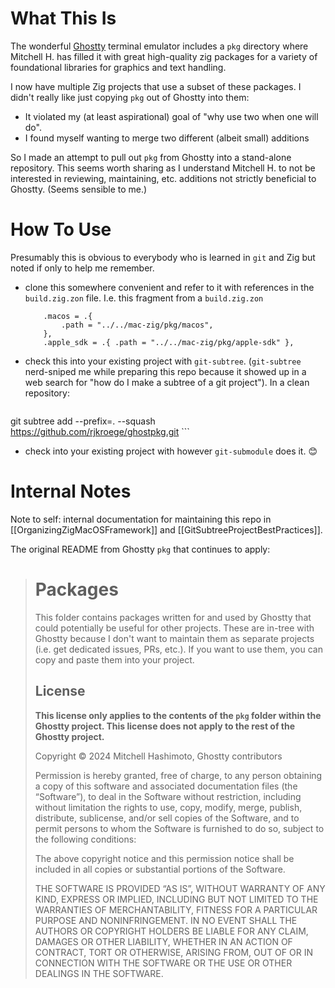 # What This Is
The wonderful [Ghostty](https://ghostty.org/) terminal emulator
includes a `pkg` directory where Mitchell H. has filled it with great
high-quality zig packages for a variety of foundational libraries for
graphics and text handling.

I now have multiple Zig projects that use a subset of these packages.
I didn't really like just copying `pkg` out of Ghostty into them:

- It violated my (at least aspirational) goal of "why use two when one
will do".
- I found myself wanting to merge two different (albeit small) additions

So I made an attempt to pull out `pkg` from Ghostty into a stand-alone repository.
This seems worth sharing as I understand Mitchell H. to not be interested in
reviewing, maintaining, etc. additions not strictly beneficial to Ghostty. (Seems
sensible to me.)

# How To Use
Presumably this is obvious to everybody who is learned in `git` and Zig but
noted if only to help me remember.

- clone this somewhere convenient and refer to it with references in the `build.zig.zon` file.  I.e. this fragment from
a `build.zig.zon`

	```zig
        .macos = .{
            .path = "../../mac-zig/pkg/macos",
        },
        .apple_sdk = .{ .path = "../../mac-zig/pkg/apple-sdk" },
	```

- check this into your existing project with `git-subtree`. (`git-subtree` nerd-sniped me while preparing
this repo because it showed up in a web search for "how do I make a subtree of a git project"). In
a clean repository:

	```bash
git subtree add --prefix=. --squash https://github.com/rjkroege/ghostpkg.git
	```

- check into your existing project with however `git-submodule` does it. 😊

# Internal Notes
Note to self: internal documentation for maintaining this repo in [[OrganizingZigMacOSFramework]] and
[[GitSubtreeProjectBestPractices]].


The original README from Ghostty `pkg` that continues to apply:

>  # Packages
>  
>  This folder contains packages written for and used by Ghostty that could
>  potentially be useful for other projects. These are in-tree with Ghostty
>  because I don't want to maintain them as separate projects (i.e. get
>  dedicated issues, PRs, etc.). If you want to use them, you can copy and
>  paste them into your project.
>  
>  ## License
>  
>  **This license only applies to the contents of the `pkg` folder within
>  the Ghostty project. This license does not apply to the rest of the
>  Ghostty project.**
>  
>  Copyright © 2024 Mitchell Hashimoto, Ghostty contributors
>  
>  Permission is hereby granted, free of charge, to any person obtaining a copy of
>  this software and associated documentation files (the “Software”), to deal in
>  the Software without restriction, including without limitation the rights to
>  use, copy, modify, merge, publish, distribute, sublicense, and/or sell copies
>  of the Software, and to permit persons to whom the Software is furnished to do
>  so, subject to the following conditions:
>  
>  The above copyright notice and this permission notice shall be included in all
>  copies or substantial portions of the Software.
>  
>  THE SOFTWARE IS PROVIDED “AS IS”, WITHOUT WARRANTY OF ANY KIND, EXPRESS OR
>  IMPLIED, INCLUDING BUT NOT LIMITED TO THE WARRANTIES OF MERCHANTABILITY,
>  FITNESS FOR A PARTICULAR PURPOSE AND NONINFRINGEMENT. IN NO EVENT SHALL THE
>  AUTHORS OR COPYRIGHT HOLDERS BE LIABLE FOR ANY CLAIM, DAMAGES OR OTHER
>  LIABILITY, WHETHER IN AN ACTION OF CONTRACT, TORT OR OTHERWISE, ARISING FROM,
>  OUT OF OR IN CONNECTION WITH THE SOFTWARE OR THE USE OR OTHER DEALINGS IN
>  THE SOFTWARE.
